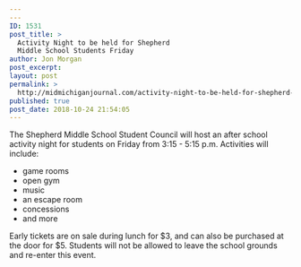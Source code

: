 ```yaml
---
---
ID: 1531
post_title: >
  Activity Night to be held for Shepherd
  Middle School Students Friday
author: Jon Morgan
post_excerpt:
layout: post
permalink: >
  http://midmichiganjournal.com/activity-night-to-be-held-for-shepherd-middle-school-students-friday
published: true
post_date: 2018-10-24 21:54:05
---
```

The Shepherd Middle School Student Council will host an after school activity night for students on Friday from 3:15 - 5:15 p.m. Activities will include:
<ul>
 	<li>game rooms</li>
 	<li>open gym</li>
 	<li>music</li>
 	<li>an escape room</li>
 	<li>concessions</li>
 	<li>and more</li>
</ul>
Early tickets are on sale during lunch for $3, and can also be purchased at the door for $5. Students will not be allowed to leave the school grounds and re-enter this event.